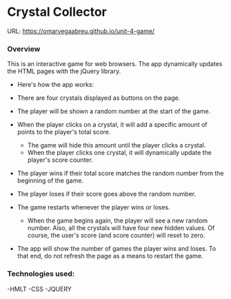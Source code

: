 # Crystal Collector

URL: https://omarvegaabreu.github.io/unit-4-game/

### Overview

This is an interactive game for web browsers. The app dynamically updates the HTML pages with the jQuery library.

- Here's how the app works:

- There are four crystals displayed as buttons on the page.

- The player will be shown a random number at the start of the game.

- When the player clicks on a crystal, it will add a specific amount of points to the player's total score.

  - The game will hide this amount until the player clicks a crystal.
  - When the player clicks one crystal, it will dynamically update the player's score counter.

- The player wins if their total score matches the random number from the beginning of the game.

- The player loses if their score goes above the random number.

- The game restarts whenever the player wins or loses.

  - When the game begins again, the player will see a new random number. Also, all the crystals will have four new hidden values. Of course, the user's score (and score counter) will reset to zero.

- The app will show the number of games the player wins and loses. To that end, do not refresh the page as a means to restart the game.

### Technologies used:

-HMLT
-CSS
-JQUERY
